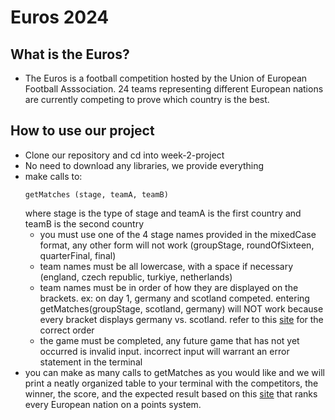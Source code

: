 # Euros 2024 

## What is the Euros?
- The Euros is a football competition hosted by the Union of
European Football Asssociation. 24 teams representing different
European nations are currently competing to prove which country
is the best.

## How to use our project
- Clone our repository and cd into week-2-project
- No need to download any libraries, we provide everything
- make calls to:
    ```
    getMatches (stage, teamA, teamB)
    ```
    where stage is the type of stage and teamA is the first country and
    teamB is the second country
    - you must use one of the 4 stage names provided in the mixedCase
format, any other form will not work (groupStage, roundOfSixteen, 
quarterFinal, final)
    - team names must be all lowercase, with a space if necessary
(england, czech republic, turkiye, netherlands)
    - team names must be in order of how they are displayed on the
brackets. ex: on day 1, germany and scotland competed. entering
getMatches(groupStage, scotland, germany) will NOT work because every
bracket displays germany vs. scotland. refer to this [site](https://www.espn.com/soccer/schedule/_/date/20240614/league/uefa.euro)
for the correct order 
    - the game must be completed, any future game that has not yet occurred
is invalid input. incorrect input will warrant an error statement in the terminal
- you can make as many calls to getMatches as you would like and we
will print a neatly organized table to your terminal with the competitors,
the winner, the score, and the expected result based on this [site](https://www.uefa.com/nationalassociations/uefarankings/country/?year=2024)
that ranks every European nation on a points system.
